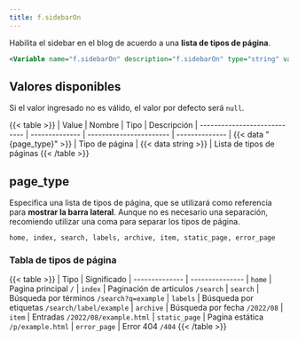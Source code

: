 ```yaml
---
title: f.sidebarOn
---
```


Habilita el sidebar en el blog de acuerdo a una **lista de tipos de página**.

```xml
<Variable name="f.sidebarOn" description="f.sidebarOn" type="string" value="home, index, search, labels, archive, item, static_page, error_page"/>
```

## Valores disponibles

Si el valor ingresado no es válido, el valor por defecto será `null`.

{{< table >}}
| Value                        | Nombre         | Tipo                    | Descripción
| ---------------------------- | -------------- | ----------------------- | --------------
| {{< data "{page_type}" >}}   | Tipo de página | {{< data string >}}     | Lista de tipos de páginas
{{< /table >}}


## page_type

Especifica una lista de tipos de página, que se utilizará como referencia para **mostrar la barra lateral**. Aunque no es necesario una separación, recomiendo utilizar una coma para separar los tipos de página.

```text
home, index, search, labels, archive, item, static_page, error_page
```

### Tabla de tipos de página

{{< table >}}
| Tipo           | Significado
| -------------- | ---------------
| `home`         | Pagina principal `/`
| `index`        | Paginación de articulos `/search`
| `search`       | Búsqueda por términos `/search?q=example`
| `labels`       | Búsqueda por etiquetas `/search/label/example`
| `archive`      | Búsqueda por fecha `/2022/08`
| `item`         | Entradas `/2022/08/example.html`
| `static_page`  | Pagina estática `/p/example.html`
| `error_page`   | Error 404 `/404`
{{< /table >}}

